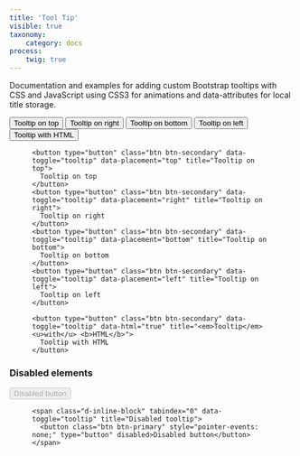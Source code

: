 ```yaml
---
title: 'Tool Tip'
visible: true
taxonomy:
    category: docs
process:
    twig: true
---
```


<p>Documentation and examples for adding custom Bootstrap tooltips with CSS and JavaScript using CSS3 for animations and data-attributes for local title storage.</p>


<button type="button" class="btn btn-secondary" data-toggle="tooltip" data-placement="top" title="Tooltip on top">
  Tooltip on top
</button>
<button type="button" class="btn btn-secondary" data-toggle="tooltip" data-placement="right" title="Tooltip on right">
  Tooltip on right
</button>
<button type="button" class="btn btn-secondary" data-toggle="tooltip" data-placement="bottom" title="Tooltip on bottom">
  Tooltip on bottom
</button>
<button type="button" class="btn btn-secondary" data-toggle="tooltip" data-placement="left" title="Tooltip on left">
  Tooltip on left
</button>

<button type="button" class="btn btn-secondary" data-toggle="tooltip" data-html="true" title="<em>Tooltip</em> <u>with</u> <b>HTML</b>">
  Tooltip with HTML
</button>


<figure class="highlight"><pre><code class="language-html" data-lang="html"><span class="nt">&lt;button</span> <span class="na">type=</span><span class="s">"button"</span> <span class="na">class=</span><span class="s">"btn btn-secondary"</span> <span class="na">data-toggle=</span><span class="s">"tooltip"</span> <span class="na">data-placement=</span><span class="s">"top"</span> <span class="na">title=</span><span class="s">"Tooltip on top"</span><span class="nt">&gt;</span>
  Tooltip on top
<span class="nt">&lt;/button&gt;</span>
<span class="nt">&lt;button</span> <span class="na">type=</span><span class="s">"button"</span> <span class="na">class=</span><span class="s">"btn btn-secondary"</span> <span class="na">data-toggle=</span><span class="s">"tooltip"</span> <span class="na">data-placement=</span><span class="s">"right"</span> <span class="na">title=</span><span class="s">"Tooltip on right"</span><span class="nt">&gt;</span>
  Tooltip on right
<span class="nt">&lt;/button&gt;</span>
<span class="nt">&lt;button</span> <span class="na">type=</span><span class="s">"button"</span> <span class="na">class=</span><span class="s">"btn btn-secondary"</span> <span class="na">data-toggle=</span><span class="s">"tooltip"</span> <span class="na">data-placement=</span><span class="s">"bottom"</span> <span class="na">title=</span><span class="s">"Tooltip on bottom"</span><span class="nt">&gt;</span>
  Tooltip on bottom
<span class="nt">&lt;/button&gt;</span>
<span class="nt">&lt;button</span> <span class="na">type=</span><span class="s">"button"</span> <span class="na">class=</span><span class="s">"btn btn-secondary"</span> <span class="na">data-toggle=</span><span class="s">"tooltip"</span> <span class="na">data-placement=</span><span class="s">"left"</span> <span class="na">title=</span><span class="s">"Tooltip on left"</span><span class="nt">&gt;</span>
  Tooltip on left
<span class="nt">&lt;/button&gt;</span></code></pre></figure>


<figure class="highlight"><pre><code class="language-html" data-lang="html"><span class="nt">&lt;button</span> <span class="na">type=</span><span class="s">"button"</span> <span class="na">class=</span><span class="s">"btn btn-secondary"</span> <span class="na">data-toggle=</span><span class="s">"tooltip"</span> <span class="na">data-html=</span><span class="s">"true"</span> <span class="na">title=</span><span class="s">"&lt;em&gt;Tooltip&lt;/em&gt; &lt;u&gt;with&lt;/u&gt; &lt;b&gt;HTML&lt;/b&gt;"</span><span class="nt">&gt;</span>
  Tooltip with HTML
<span class="nt">&lt;/button&gt;</span></code></pre></figure>



<h3>Disabled elements</h3>

<span class="d-inline-block" tabindex="0" data-toggle="tooltip" title="Disabled tooltip">
  <button class="btn btn-primary" style="pointer-events: none;" type="button" disabled>Disabled button</button>
</span>

<figure class="highlight"><pre><code class="language-html" data-lang="html"><span class="nt">&lt;span</span> <span class="na">class=</span><span class="s">"d-inline-block"</span> <span class="na">tabindex=</span><span class="s">"0"</span> <span class="na">data-toggle=</span><span class="s">"tooltip"</span> <span class="na">title=</span><span class="s">"Disabled tooltip"</span><span class="nt">&gt;</span>
  <span class="nt">&lt;button</span> <span class="na">class=</span><span class="s">"btn btn-primary"</span> <span class="na">style=</span><span class="s">"pointer-events: none;"</span> <span class="na">type=</span><span class="s">"button"</span> <span class="na">disabled</span><span class="nt">&gt;</span>Disabled button<span class="nt">&lt;/button&gt;</span>
<span class="nt">&lt;/span&gt;</span></code></pre></figure>






